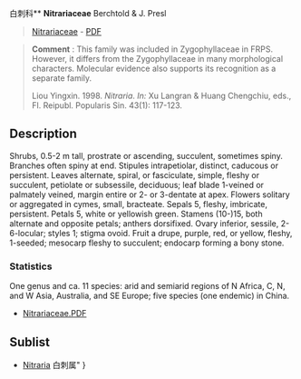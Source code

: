 白刺科** **Nitrariaceae** Berchtold & J. Presl

> [Nitrariaceae](http://www.iplant.cn/info/Nitrariaceae?t=foc) - [PDF](http://www.iplant.cn/foc/pdf/Nitrariaceae.pdf)


> **Comment** : 
> This family was included in Zygophyllaceae in FRPS. However, it differs from the Zygophyllaceae in many morphological characters. Molecular evidence also supports its recognition as a separate family.
>
> Liou Yingxin. 1998. *Nitraria*. *In:* Xu Langran & Huang Chengchiu, eds., Fl. Reipubl. Popularis Sin. 43(1): 117-123.

## Description

Shrubs, 0.5-2 m tall, prostrate or ascending, succulent, sometimes spiny. Branches often spiny at end. Stipules intrapetiolar, distinct, caducous or persistent. Leaves alternate, spiral, or fasciculate, simple, fleshy or succulent, petiolate or subsessile, deciduous; leaf blade 1-veined or palmately veined, margin entire or 2- or 3-dentate at apex. Flowers solitary or aggregated in cymes, small, bracteate. Sepals 5, fleshy, imbricate, persistent. Petals 5, white or yellowish green. Stamens (10-)15, both alternate and opposite petals; anthers dorsifixed. Ovary inferior, sessile, 2-6-locular; styles 1; stigma ovoid. Fruit a drupe, purple, red, or yellow, fleshy, 1-seeded; mesocarp fleshy to succulent; endocarp forming a bony stone.



### Statistics
One genus and ca. 11 species: arid and semiarid regions of N Africa, C, N, and W Asia, Australia, and SE Europe; five species (one endemic) in China.


* [Nitrariaceae.PDF](http://www.iplant.cn/foc/pdf/Nitrariaceae.pdf)

## Sublist

* [Nitraria](http://www.iplant.cn/info/Nitraria?t=foc) 白刺属"
}